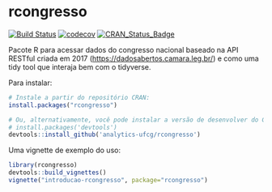 # rcongresso

[![Build Status](https://travis-ci.org/analytics-ufcg/rcongresso.svg?branch=master)](https://travis-ci.org/analytics-ufcg/rcongresso)
[![codecov](https://codecov.io/gh/analytics-ufcg/rcongresso/branch/master/graph/badge.svg)](https://codecov.io/gh/analytics-ufcg/rcongresso)
[![CRAN\_Status\_Badge](http://www.r-pkg.org/badges/version/rcongresso)](http://cran.r-project.org/package=rcongresso)

Pacote R para acessar dados do congresso nacional baseado na API RESTful criada em 2017 (https://dadosabertos.camara.leg.br/) e como uma tidy tool que interaja bem com o tidyverse.

Para instalar:

```R
# Instale a partir do repositório CRAN:
install.packages("rcongresso")

# Ou, alternativamente, você pode instalar a versão de desenvolver do GitHub:
# install.packages('devtools')
devtools::install_github('analytics-ufcg/rcongresso')
```

Uma vignette de exemplo do uso:

```R
library(rcongresso)
devtools::build_vignettes()
vignette("introducao-rcongresso", package="rcongresso")
```
